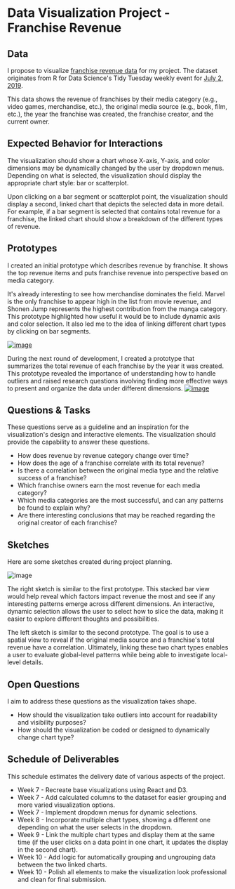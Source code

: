 # Data Visualization Project - Franchise Revenue

## Data
I propose to visualize [franchise revenue data](https://gist.github.com/vwm/1598b47bed8c5ecdd18dea2fb52680f4/#file-readme-md) for my project.  The dataset originates from R for Data Science's Tidy Tuesday weekly event for [July 2, 2019](https://github.com/rfordatascience/tidytuesday/tree/master/data/2019/2019-07-02).

This data shows the revenue of franchises by their media category (e.g., video games, merchandise, etc.), the original media source (e.g., book, film, etc.), the year the franchise was created, the franchise creator, and the current owner.

## Expected Behavior for Interactions
The visualization should show a chart whose X-axis, Y-axis, and color dimensions may be dynamically changed by the user by dropdown menus.  Depending on what is selected, the visualization should display the appropriate chart style: bar or scatterplot.

Upon clicking on a bar segment or scatterplot point, the visualization should display a second, linked chart that depicts the selected data in more detail.  For example, if a bar segment is selected that contains total revenue for a franchise, the linked chart should show a breakdown of the different types of revenue.

## Prototypes
I created an initial prototype which describes revenue by franchise.  It shows the top revenue items and puts franchise revenue into perspective based on media category.

It's already interesting to see how merchandise dominates the field. Marvel is the only franchise to appear high in the list from movie revenue, and Shonen Jump represents the highest contribution from the manga category.  This prototype highlighted how useful it would be to include dynamic axis and color selection.  It also led me to the idea of linking different chart types by clicking on bar segments.

[![image](https://user-images.githubusercontent.com/2779058/65630273-18306980-dfa3-11e9-933f-976104996302.png)](https://beta.vizhub.com/vwm/880af0e6afe24609b87ca5a18faa8a9e)

During the next round of development, I created a prototype that summarizes the total revenue of each franchise by the year it was created.  This prototype revealed the importance of understanding how to handle outliers and raised research questions involving finding more effective ways to present and organize the data under different dimensions.
[![image](https://user-images.githubusercontent.com/2779058/65630754-ff748380-dfa3-11e9-87f7-fbff2ea2b53b.png)](https://beta.vizhub.com/vwm/e99d07afaf75445b8edb3788056b8644)

## Questions & Tasks
These questions serve as a guideline and an inspiration for the visualization's design and interactive elements.  The visualization should provide the capability to answer these questions.
* How does revenue by revenue category change over time?
* How does the age of a franchise correlate with its total revenue?
* Is there a correlation between the original media type and the relative success of a franchise?
* Which franchise owners earn the most revenue for each media category?
* Which media categories are the most successful, and can any patterns be found to explain why?
* Are there interesting conclusions that may be reached regarding the original creator of each franchise?  

## Sketches
Here are some sketches created during project planning.

![image](https://user-images.githubusercontent.com/2779058/65631329-52026f80-dfa5-11e9-8e27-b4a571972155.png)


The right sketch is similar to the first prototype.  This stacked bar view would help reveal which factors impact revenue the most and see if any interesting patterns emerge across different dimensions.  An interactive, dynamic selection allows the user to select how to slice the data, making it easier to explore different thoughts and possibilities.

The left sketch is similar to the second prototype.  The goal is to use a spatial view to reveal if the original media source and a franchise's total revenue have a correlation.  Ultimately, linking these two chart types enables a user to evaluate global-level patterns while being able to investigate local-level details.

## Open Questions
I aim to address these questions as the visualization takes shape.
* How should the visualization take outliers into account for readability and visibility purposes?
* How should the visualization be coded or designed to dynamically change chart type?

## Schedule of Deliverables
This schedule estimates the delivery date of various aspects of the project.
* Week 7 - Recreate base visualizations using React and D3.
* Week 7 - Add calculated columns to the dataset for easier grouping and more varied visualization options.
* Week 7 - Implement dropdown menus for dynamic selections.
* Week 8 - Incorporate multiple chart types, showing a different one depending on what the user selects in the dropdown.
* Week 9 - Link the multiple chart types and display them at the same time (if the user clicks on a data point in one chart, it updates the display in the second chart).
* Week 10 - Add logic for automatically grouping and ungrouping data between the two linked charts.
* Week 10 - Polish all elements to make the visualization look professional and clean for final submission.
